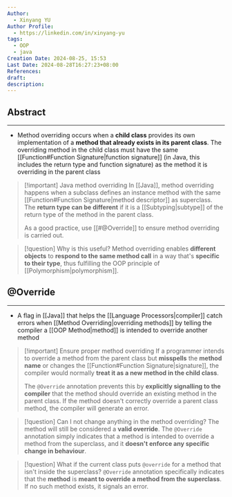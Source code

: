 ```yaml
---
Author:
  - Xinyang YU
Author Profile:
  - https://linkedin.com/in/xinyang-yu
tags:
  - OOP
  - java
Creation Date: 2024-08-25, 15:53
Last Date: 2024-08-28T16:27:23+08:00
References: 
draft: 
description: 
---
```

## Abstract
---
- Method overriding occurs when a **child class** provides its own implementation of a **method that already exists in its parent class**. The overriding method in the child class must have the same [[Function#Function Signature|function signature]] (in Java, this includes the return type and function signature) as the method it is overriding in the parent class

>[!important] Java method overriding
> In [[Java]], method overriding happens when a subclass defines an instance method with the same [[Function#Function Signature|method descriptor]] as superclass. The **return type can be different** if it is a [[Subtyping|subtype]] of the return type of the method in the parent class.
> 
> As a good practice, use [[#@Override]] to ensure method overriding is carried out.


>[!question] Why is this useful?
> Method overriding enables **different objects** to **respond to the same method call** in a way that's **specific to their type**, thus fulfilling the OOP principle of [[Polymorphism|polymorphism]].



## @Override
---
- A flag in [[Java]] that helps the [[Language Processors|compiler]] catch errors when [[Method Overriding|overriding methods]] by telling the compiler a [[OOP Method|method]] is intended to override another method

>[!important] Ensure proper method overriding
>  If a programmer intends to override a method from the parent class but **misspells** the **method name** or changes the [[Function#Function Signature|signature]], the compiler would normally **treat it as a new method in the child class**. 
>  
>  The `@Override` annotation prevents this by **explicitly signalling to the compiler** that the method should override an existing method in the parent class. If the method doesn't correctly override a parent class method, the compiler will generate an error.


>[!question] Can I not change anything in the method overriding?
> The method will still be considered a **valid override**. The `@Override` annotation simply indicates that a method is intended to override a method from the superclass, and it **doesn't enforce any specific change in behaviour**.


>[!question] What if the current class puts `@override` for a method that isn't inside the superclass?
> `@Override` annotation specifically indicates that the **method** is **meant to override a method from the superclass**. If no such method exists, it signals an error.



